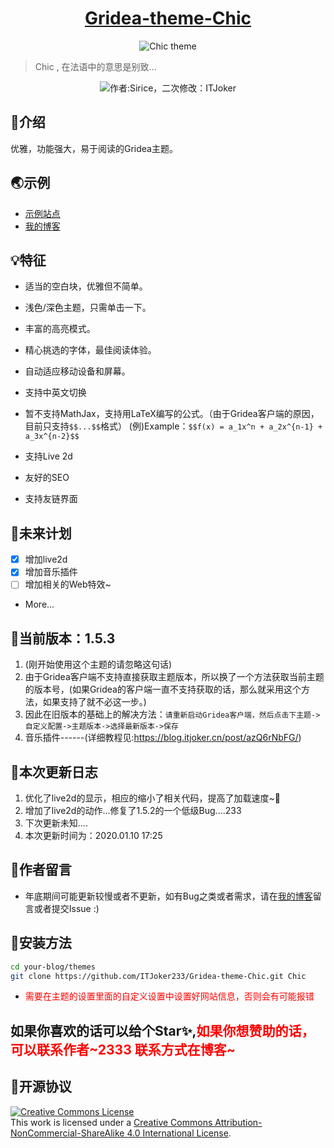
<h1 align="center"><a href="https://github.com/ITJoker233/Gridea-theme-Chic" target="_blank">Gridea-theme-Chic</a></h1>
<p align="center">
<img src="https://i.loli.net/2020/01/04/7J4ciEQjwsqK61X.png" alt="Chic theme">
</p>

> Chic , 在法语中的意思是别致...
<p align="center">
<img alt="作者:Sirice，二次修改：ITJoker" src="https://github.com/ITJoker233/Gridea-theme-Chic"/>
</p>

## 🎈介绍
优雅，功能强大，易于阅读的Gridea主题。

## 🌏示例
- [示例站点](https://blog.itjoker.cn)
- [我的博客](https://blog.itjoker.cn)

## 💡特征
- 适当的空白块，优雅但不简单。

- 浅色/深色主题，只需单击一下。

- 丰富的高亮模式。

- 精心挑选的字体，最佳阅读体验。

- 自动适应移动设备和屏幕。

- 支持中英文切换

- 暂不支持MathJax，支持用LaTeX编写的公式。（由于Gridea客户端的原因，目前只支持```$$...$$```格式） (例)Example：```$$f(x) = a_1x^n + a_2x^{n-1} + a_3x^{n-2}$$```

- 支持Live 2d

- 友好的SEO

- 支持友链界面

## 📜未来计划

- [x] 增加live2d
- [x]  增加音乐插件
- [ ] 增加相关的Web特效~
- More...

## 📌当前版本：1.5.3

1. (刚开始使用这个主题的请忽略这句话)
2. 由于Gridea客户端不支持直接获取主题版本，所以换了一个方法获取当前主题的版本号，(如果Gridea的客户端一直不支持获取的话，那么就采用这个方法，如果支持了就不必这一步。)
3. 因此在旧版本的基础上的解决方法：```请重新启动Gridea客户端，然后点击下主题->自定义配置->主题版本->选择最新版本->保存```
4. 音乐插件------(详细教程见:https://blog.itjoker.cn/post/azQ6rNbFG/)

## 🔖本次更新日志
1. 优化了live2d的显示，相应的缩小了相关代码，提高了加载速度~🎉
2. 增加了live2d的动作...修复了1.5.2的一个低级Bug....233
3. 下次更新未知....
4. 本次更新时间为：2020.01.10 17:25

## 📢作者留言

- 年底期间可能更新较慢或者不更新，如有Bug之类或者需求，请在[我的博客](https://blog.itjoker.cn/post/about/)留言或者提交Issue :)

## 🔧安装方法

```bash
cd your-blog/themes
git clone https://github.com/ITJoker233/Gridea-theme-Chic.git Chic
```
- <font color='red'>需要在主题的设置里面的自定义设置中设置好网站信息，否则会有可能报错</font>

## 如果你喜欢的话可以给个Star✨,<font color='red'>如果你想赞助的话，可以联系作者~2333 联系方式在博客~</font>

## 📃开源协议
<a rel="license" href="http://creativecommons.org/licenses/by-nc-sa/4.0/"><img alt="Creative Commons License" style="border-width:0" src="https://i.creativecommons.org/l/by-nc-sa/4.0/88x31.png" /></a><br />This work is licensed under a <a rel="license" href="http://creativecommons.org/licenses/by-nc-sa/4.0/">Creative Commons Attribution-NonCommercial-ShareAlike 4.0 International License</a>.
